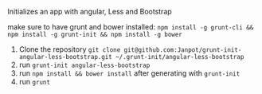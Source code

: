 Initializes an app with angular, Less and Bootstrap

make sure to have grunt and bower installed: `npm install -g grunt-cli && npm install -g grunt-init && npm install -g bower`

1. Clone the repository `git clone git@github.com:Janpot/grunt-init-angular-less-bootstrap.git ~/.grunt-init/angular-less-bootstrap`
1. run `grunt-init angular-less-bootstrap`
1. run `npm install && bower install` after generating with `grunt-init`
1. run `grunt`
